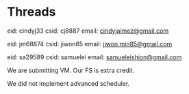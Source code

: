 Threads
=======

eid: cindyj33
csid: cj8887
email: cindyjaimez@gmail.com

eid: jm68874
csid: jiwon85
email: jiwon.min85@gmail.com

eid: sa29589
csid: samuelei
email: samueleishion@gmail.com

We are submitting VM. 
Our FS is extra credit. 

We did not implement advanced scheduler. 
